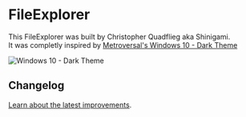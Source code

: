 # FileExplorer

This FileExplorer was built by Christopher Quadflieg aka Shinigami.  
It was completly inspired by [Metroversal's Windows 10 - Dark Theme](https://metroversal.deviantart.com/art/Windows-10-Dark-Theme-515479771)

![Windows 10 - Dark Theme](https://orig00.deviantart.net/dcd4/f/2015/067/5/6/windows_10___dark_theme_by_metroversal-d8iwiqj.png)

## Changelog

[Learn about the latest improvements](CHANGELOG.md).
